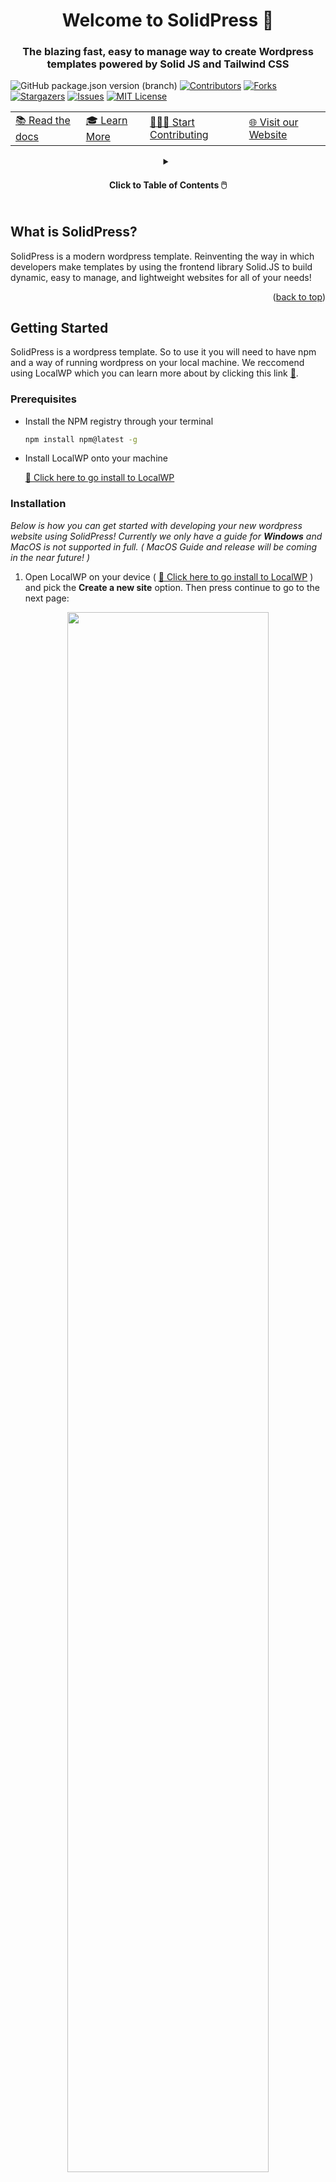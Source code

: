 <a name="readme-top"></a>

<h1 align="center">Welcome to SolidPress 👋</h1>
<h3 align="center">The blazing fast, easy to manage way to create Wordpress templates powered by Solid JS and Tailwind CSS</h3>



<!-- ![![Website][website-shield]][linkedin-url] -->
![GitHub package.json version (branch)][solidpress-version]
[![Contributors][contributors-shield]][contributors-url]
[![Forks][forks-shield]][forks-url]
[![Stargazers][stars-shield]][stars-url]
[![Issues][issues-shield]][issues-url]
[![MIT License][license-shield]][license-url]

<table align="center">
    <tbody>
      <tr>
        <td>
          <a href="https://solidpress.org">📚 Read the docs</a>
        </td>
        <td>
          <a href="https://solidpress.org">🎓 Learn More</a>
        </td>
        <td>
          <a href="https://github.com/Simplicity-Tech-Solutions/create-solid-press-starter/">👨🏽‍💻 Start Contributing</a>
        </td>
        <td>
          <a href="https://solidpress.org">🌐 Visit our Website</a>
        </td>
      </tr>
    </tbody>
  </table>
</div>
<!-- TABLE OF CONTENTS -->
<details>
  <summary align="center" ><h4>Click to Table of Contents 🖱️</h4></summary>
  <ol>
    <li>
      <a href="#about-the-project">What is SolidPress?</a>
      <ul>
        <li><a href="#built-with">Built With</a></li>
      </ul>
    </li>
    <li>
      <a href="#getting-started">Getting Started</a>
      <ul>
        <li><a href="#prerequisites">Prerequisites</a></li>
        <li><a href="#installation">Installation Guide</a></li>
      </ul>
    </li>


  </ol>
</details>

## What is SolidPress?

SolidPress is a modern wordpress template. Reinventing the way in which developers make templates by using the frontend library Solid.JS to build dynamic, easy to manage, and lightweight websites for all of your needs!


<p align="right">(<a href="#readme-top">back to top</a>)</p>




## Getting Started

SolidPress is a wordpress template. So to use it you will need to have npm and a way of running wordpress on your local machine. We reccomend using LocalWP which you can learn more about by clicking this link <a href="">🔗</a>.

### Prerequisites

* Install the NPM registry through your terminal

     ```sh 
    npm install npm@latest -g
    ```

* Install LocalWP onto your machine

    <a href="">🔗 Click here to go install to LocalWP</a>
      
### Installation

_Below is how you can get started with developing your new wordpress website using SolidPress! Currently we only have a guide for **Windows** and MacOS is not supported in full. ( MacOS Guide and release will be coming in the near future! )_

1. Open LocalWP on your device ( <a href="">🔗 Click here to go install to LocalWP</a> ) and pick the **Create a new site** option. Then press continue to go to the next page:

<p align="center">
     <img src="img/install_step_one.png" width="80%" height="auto">
</p>

2. Once you see the screen below. Create Your Local WordPress Site ( _Pick a name for your website_ ). Then press continue to go to the next page:

<p align="center">
     <img src="img/install_step_two.png" width="80%" height="auto">
</p>

3. Once you see the screen below. Click **Custom** and select your php version ( *Recomended: Any PHP version after 8.0.0* ). Select **Apache** for your web server ( *Recomended: Any Apache version after 2.4.0* ). Select **MySQL** for your database ( *Recomended: Any MySQL version after 8.0.0* ). Then press continue to go to the next page:

<p align="center">
     <img src="img/install_step_three.png" width="80%" height="auto">
</p>

4. Once you see the screen below. Pick a username and password of your choice. Then fill out what email you want to have connected to the admin account. After these have been filled out to your liking click continue to go to the next page: 

<p align="center">
     <img src="img/install_step_four.png" width="80%" height="auto">
</p>

5. You now have set up your wordpress website! You should see a screen similar to the one below. Click the **Start site** button in the top rigt corner of the screen to start your wordpress website.

<p align="center">
     <img src="img/install_step_five.png" width="80%" height="auto">
</p>


6. Click the _Open site shell_ button or open the directory of the website into your favorite code editor and or shell and go to the **themes**  directory of your wordress installation.

   ```sh
   wsl
   ```

    ```sh
   cd wp-content/themes
   ```

7. Once you are in the **themes** directory. Use the NPX command to install/create your website theme

   ```sh
   npx @solidpress/create-solidpress-starter my-website
   ```

8. Open the Wordpress admin panel and navigate to the theme page by going to Appreance -> Themes


<p align="center">
     <img src="img/install_step_eight-one.png" width="80%" height="auto">
</p>
<p align="center">
     <img src="img/install_step_eight-two.png" width="80%" height="auto">
</p>

9. Once you are in the themes portion of the admin panel activite your new solidpress theme by hovering over the _SolidPress Starter Theme_ and clicking **Activate**!

<p align="center">
     <img src="img/install_step_nine.png" width="80%" height="auto">
</p>

10. Click on the Home Icon on the top left of your screen and start developing solid press website! 

<p align="center">
     <img src="img/enjoy_your_website.png" width="80%" height="auto">
</p>

<p align="center">(<a href="#readme-top">back to top</a>)</p>


## License

SolidPress Starter Theme is an [MIT-licensed](LICENSE) open-source wordpress template by [Simplicity Tech Solutions](https://simplicitytechsolutions.com) and [contributors](https://github.com/Simplicity-Tech-Solutions/create-solid-press-starter/graphs/contributors):

<a href="https://github.com/aidenybai/million/graphs/contributors">
  <img src="https://contrib.rocks/image?repo=Simplicity-Tech-Solutions/create-solid-press-starter" />
</a>

<p align="center">(<a href="#readme-top">back to top</a>)</p>

[contributors-shield]: https://img.shields.io/github/contributors/Simplicity-Tech-Solutions/create-solid-press-starter.svg?style=for-the-badge
[contributors-url]: https://github.com/Simplicity-Tech-Solutions/create-solid-press-starter/graphs/contributors
[forks-shield]: https://img.shields.io/github/forks/Simplicity-Tech-Solutions/create-solid-press-starter.svg?style=for-the-badge
[forks-url]: https://github.com/Simplicity-Tech-Solutions/create-solid-press-starter/network/members
[stars-shield]: https://img.shields.io/github/stars/Simplicity-Tech-Solutions/create-solid-press-starter.svg?style=for-the-badge
[stars-url]: https://github.com/Simplicity-Tech-Solutions/create-solid-press-starter/stargazers
[issues-shield]: https://img.shields.io/github/issues/Simplicity-Tech-Solutions/create-solid-press-starter.svg?style=for-the-badge
[issues-url]: https://github.com/Simplicity-Tech-Solutions/create-solid-press-starter/issues
[license-shield]: https://img.shields.io/github/license/Simplicity-Tech-Solutions/create-solid-press-starter.svg?style=for-the-badge
[license-url]: https://github.com/Simplicity-Tech-Solutions/create-solid-press-starter/blob/master/LICENSE.txt
[website-shield]: https://img.shields.io/website/https/solidpress.org.svg?style=for-the-badge&logo=website&colorB=555
[linkedin-url]: https://linkedin.com/in/othneildrew
[solidpress-version]: https://img.shields.io/github/package-json/v/Simplicity-Tech-Solutions/create-solid-press-starter/main.svg?style=for-the-badge


[Next.js]: https://img.shields.io/badge/next.js-000000?style=for-the-badge&logo=nextdotjs&logoColor=white
[Next-url]: https://nextjs.org/
[React.js]: https://img.shields.io/badge/React-20232A?style=for-the-badge&logo=react&logoColor=61DAFB
[React-url]: https://reactjs.org/
[Vue.js]: https://img.shields.io/badge/Vue.js-35495E?style=for-the-badge&logo=vuedotjs&logoColor=4FC08D
[Vue-url]: https://vuejs.org/
[Angular.io]: https://img.shields.io/badge/Angular-DD0031?style=for-the-badge&logo=angular&logoColor=white
[Angular-url]: https://angular.io/
[Svelte.dev]: https://img.shields.io/badge/Svelte-4A4A55?style=for-the-badge&logo=svelte&logoColor=FF3E00
[Svelte-url]: https://svelte.dev/
[Laravel.com]: https://img.shields.io/badge/Laravel-FF2D20?style=for-the-badge&logo=laravel&logoColor=white
[Laravel-url]: https://laravel.com
[Bootstrap.com]: https://img.shields.io/badge/Bootstrap-563D7C?style=for-the-badge&logo=bootstrap&logoColor=white
[Bootstrap-url]: https://getbootstrap.com
[JQuery.com]: https://img.shields.io/badge/jQuery-0769AD?style=for-the-badge&logo=jquery&logoColor=white
[JQuery-url]: https://jquery.com 


